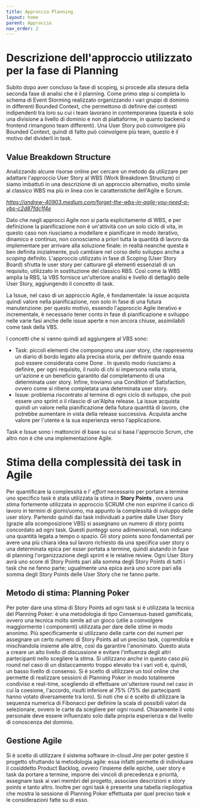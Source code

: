 ```yaml
---
title: Approccio Planning
layout: home
parent: Approccio
nav_order: 2
---
```

# Descrizione dell'approccio utilizzato per la fase di Planning
Subito dopo aver concluso la fase di scoping, si procede alla stesura della seconda fase di analisi che è il planning. Come primo step si completa lo schema di Event Storming realizzato organizzando i vari gruppi di dominio in differenti Bounded Context, che permettono di definire dei contesti indipendenti tra loro su cui i team lavorano in contemporanea (questa è solo una divisione a livello di dominio e non di piattaforme, in quanto backend o frontend rimangono team differenti).
Una User Story può coinvolgere più Bounded Context, quindi di fatto può coinvolgere più team, questo è il motivo del dividerli in task.

## Value Breakdown Structure
Analizzando alcune risorse online per cercare un metodo da utilizzare per adattare l'approccio User Story al WBS (Work Breakdown Structure) ci siamo imbattuti in una descrizione di un approccio alternativo, molto simile al classico WBS ma più in linea con le caratteristiche dell'Agile e Scrum.

<a> <i> https://andrew-40903.medium.com/forget-the-wbs-in-agile-you-need-a-vbs-c2d87fdc1f4e </i> </a>

Dato che negli approcci Agile non si parla esplicitamente di WBS, e per definizione la pianificazione non è un'attività con un solo ciclo di vita, in questo caso non riusciamo a modellare e pianificare in modo iterativo, dinamico e continuo, non conosciamo a priori tutta la quantità di lavoro da implementare per arrivare alla soluzione finale: in realtà neanche questa è ben definita inizialmente, può cambiare nel corso dello sviluppo anche a <i> scoping </i> definito.
L'approccio utilizzato in fase di Scoping (User Story Board) sfrutta le user story per catturare gli elementi essenziali di un requisito, utilizzato in sostituzione del classico RBS.
Così come la WBS amplia la RBS, la VBS fornisce un'ulteriore analisi e livello di dettaglio delle User Story, aggiungendo il concetto di task.

La Issue, nel caso di un approccio Agile, è fondamentale: la issue acquista quindi valore nella pianificazione, non solo in fase di una futura manutenzione: per questo motivo, essendo l'approccio Agile iterativo e incrementale, è necessario tener conto in fase di pianificazione e sviluppo nelle varie fasi anche delle issue aperte e non ancora chiuse, assimilabili come task della VBS.

I concetti che si vanno quindi ad aggiungere al VBS sono:
- Task: piccoli elementi che compongono una user story, che rappresenta un diario di bordo legato alla precisa storia, per definire quando essa può essere considerata come <it> Done </it>.
In questo modo riusciamo a definire, per ogni requisito, il ruolo di chi si impersona nella storia, un'azione e un beneficio garantito dal completamento di una determinata user story. Infine, troviamo una Condition of Satisfaction, ovvero come si ritiene completata una determinata user story.
- Issue: problema riscontrato al termine di ogni ciclo di sviluppo, che può essere uno sprint o il rilascio di un'Alpha release. La issue acquista quindi un valore nella pianificazione della futura quantità di lavoro, che potrebbe aumentare in vista della release successiva. Acquista anche valore per l'utente e la sua esperienza verso l'applicazione.

Task e Issue sono i mattoncini di base su cui si basa l'approccio Scrum, che altro non è che una implementazione Agile.

# Stima della complessità dei task in Agile
Per quantificare la complessità e l'<i> effort </i> necessario per portare a termine uno specifico task è stata utilizzata la stima in <b> Story Points </b>, ovvero una stima fortemente utilizzata in approccio SCRUM che non esprime il carico di lavoro in termini di giorni/uomo, ma appunto la complessità di sviluppo delle user story. Partendo quindi dai task individuati a partire dalle User Story (grazie alla scomposizione VBS) si assegnano un numero di story points concordato ad ogni task. Questi punteggi sono adimensionali, non indicano una quantità legata a tempo o spazio. Gli story points sono fondamentali per avere una più chiara idea sul lavoro richiesto da una specifica user story o una determinata epica per esser portata a termine, quindi aiutando in fase di planning l'organizzazione degli sprint e le relative review.
Ogni User Story avrà uno score di Story Points pari alla somma degli Story Points di tutti i task che ne fanno parte; ugualmente una epica avrà uno score pari alla somma degli Story Points delle User Story che ne fanno parte.

## Metodo di stima: Planning Poker
Per poter dare una stima di Story Points ad ogni task si è utilizzata la tecnica del Planning Poker: è una metodologia di tipo Consensus-based gamificata, ovvero una tecnica molto simile ad un gioco (utile a coinvolgere maggiormente i componenti) utilizzata per dare delle stime in modo anonimo. Più specificamente si utilizzano delle carte con dei numeri per assegnare un certo numero di Story Points ad un preciso task, coprendola e mischiandola insieme alle altre, così da garantire l'anonimato. Questo aiuta a creare un alto livello di discussione e evitare l'influenza degli altri partecipanti nello scegliere la stima. Si utilizzano anche in questo caso più round nel caso di un distaccamento troppo elevato tra i vari voti e, quindi, un basso livello di consenso.
Si è scelto di utilizzare un tool online che permette di realizzare sessioni di Planning Poker in modo totalmente condiviso e real-time, scegliendo di effettuare un'ulteriore round nel caso in cui la coesione, l'accordo, risulti inferiore al 75% (75% dei partecipanti hanno votato diversamente tra loro).
Si noti che si è scelto di utilizzare la sequenza numerica di Fibonacci per definire la scala di possibili valori da selezionare, ovvero le carte da scegliere per ogni round. Chiaramente il voto personale deve essere influenzato solo dalla propria esperienza e dal livello di conoscenza del dominio.

## Gestione Agile
Si è scelto di utilizzare il sistema software in-cloud <i> Jira </i> per poter gestire il progetto sfruttando la metodologia agile: essa infatti permette di individuare il cosiddetto Product Backlog, ovvero l'insieme delle epiche, user story e task da portare a termine, imporre dei vincoli di precedenza e priorità, assegnare task ai vari membri del progetto, associare descrizioni e story points e tanto altro. Inoltre per ogni task è presente una tabella riepilogativa che mostra la sessione di Planning Poker effettuata per quel preciso task e le considerazioni fatte su di esso.